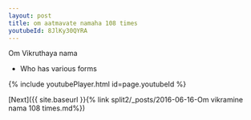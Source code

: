 ```yaml
---
layout: post
title: om aatmavate namaha 108 times
youtubeId: 8JlKy30QYRA
---
```

 
 
Om Vikruthaya nama 
 
 -  Who has various forms 
 
  
 
  
 
 
 
 
 
 


{% include youtubePlayer.html id=page.youtubeId %}
 
[Next]({{ site.baseurl }}{% link  split2/_posts/2016-06-16-Om vikramine nama 108 times.md%})
 
